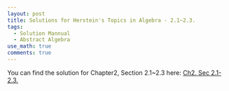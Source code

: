 ```yaml
---
layout: post
title: Solutions for Herstein's Topics in Algebra - 2.1~2.3.
tags:
  - Solution Mannual
  - Abstract Algebra
use_math: true
comments: true
---
```

You can find the solution for Chapter2, Section 2.1~2.3 here:
[Ch2. Sec 2.1-2.3.](/assets/Herstein_Topics_in_Algebra_solution-2.1-2.3.pdf)




